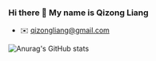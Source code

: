 ### Hi there 👋 My name is Qizong Liang

- :envelope: [qizongliang@gmail.com](mailto:qizongliang@gmail.com)

![Anurag's GitHub stats](https://github-readme-stats.vercel.app/api?username=qizongliang&show_icons=true&theme=tokyonight)
<!--
**qizongliang/qizongliang** is a ✨ _special_ ✨ repository because its `README.md` (this file) appears on your GitHub profile.

Here are some ideas to get you started:

- 🔭 I’m currently working on ...
- 🌱 I’m currently learning ...
- 👯 I’m looking to collaborate on ...
- 🤔 I’m looking for help with ...
- 💬 Ask me about ...
- 📫 How to reach me: ...
- 😄 Pronouns: ...
- ⚡ Fun fact: ...
-->
